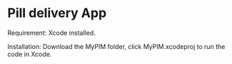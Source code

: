 # Pill delivery App
 
Requirement: Xcode installed. 
 
Installation: Download the MyPIM folder, click MyPIM.xcodeproj to run the code in Xcode.
